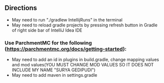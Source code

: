 ## Directions
- May need to run "./gradlew IntellijRuns" in the terminal
- May need to reload gradle projects by pressing refresh button in Gradle of right side bar of IntelliJ Idea IDE
### Use ParchmentMC for the following (https://parchmentmc.org/docs/getting-started):
- May need to add an id in plugins in build.gradle, change mapping values and mod values(YOU MUST CHANGE MOD VALUES SO IT DOES NOT INCLUDE MY NAME "SURYA GEDIPUDI")
- May need to add maven in settings.gradle
